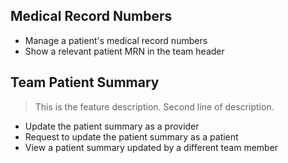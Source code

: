 ## Medical Record Numbers

- Manage a patient's medical record numbers
- Show a relevant patient MRN in the team header


## Team Patient Summary
> This is the feature description.
> Second line of description.

- Update the patient summary as a provider
- Request to update the patient summary as a patient
- View a patient summary updated by a different team member


